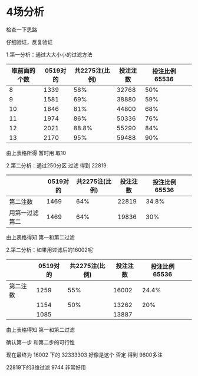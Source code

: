 # 4场分析

检查一下思路

仔细验证，反复验证

1.第一分析：通过大大小小的过滤方法

| 取前面的个数 | 0519对的 | 共2275注(比例) | 投注注数 | 投注比例 65536 |      |
| ------------ | -------- | -------------- | -------- | -------------- | ---- |
| 8            | 1339     | 58%            | 32768    | 50%            |      |
| 9            | 1581     | 69%            | 38880    | 59%            |      |
| 10           | 1846     | 81%            | 44800    | 68%            |      |
| 11           | 1974     | 86%            | 50336    | 76%            |      |
| 12           | 2021     | 88.8%          | 55290    | 84%            |      |
| 13           | 2170     | 95%            | 59488    | 90%            |      |

由上表格所得 暂时用 取10



2.第二分析：通过250分区 过滤 得到 22819 

|                | 0519对的 | 共2275注(比例) | 投注注数 | 投注比例 65536 |      |
| -------------- | -------- | -------------- | -------- | -------------- | ---- |
| 第二注数       | 1469     | 64%            | 22819    | 34.8%          |      |
| 用第一过滤第二 | 1469     | 64%            | 19836    | 30%            |      |

由上表格得知 第一和第二过滤



2.第二分析：如果用过滤后的16002呢

|          | 0519对的 | 共2275注(比例) | 投注注数 | 投注比例 65536 |      |
| -------- | -------- | -------------- | -------- | -------------- | ---- |
| 第二注数 | 1259     | 55%            | 16002    | 24.4%          |      |
|          | 1154     | 50%            | 13262    | 20%            |      |
|          | 1085     |                | 13887    |                |      |

由上表格得知 第一和第二过滤



确认第一步 和第二步的可行性 



现在最终为 16002 下的 32333303  好像是这个 否定 得到 9600多注





22819下的3维过滤 9744 非常好用


